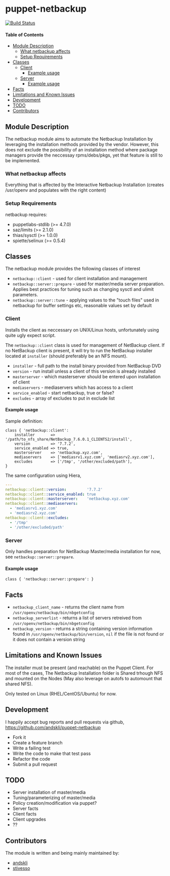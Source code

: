 # puppet-netbackup  

[![Build Status](https://travis-ci.org/andskli/puppet-netbackup.svg?branch=master)](https://travis-ci.org/andskli/puppet-netbackup)

#### Table of Contents

- [Module Description](#module-description)
  * [What netbackup affects](#what-netbackup-affects)
  * [Setup Requirements](#setup-requirements)
- [Classes](#classes)
  * [Client](#client)
    + [Example usage](#example-usage)
  * [Server](#server)
    + [Example usage](#example-usage-1)
- [Facts](#facts)
- [Limitations and Known Issues](#limitations-and-known-issues)
- [Development](#development)
- [TODO](#todo)
- [Contributors](#contributors)

## Module Description

The netbackup module aims to automate the Netbackup Installation by leveraging the installation methods provided by the vendor.
However, this does not exclude the possibility of an installation method where package managers provide the neccessay rpms/debs/pkgs, yet that feature is still to be implemented.

### What netbackup affects

Everything that is affected by the Interactive Netbackup Installation (creates /usr/openv and populates with the right content)

### Setup Requirements

netbackup requires:  

- puppetlabs-stdlib (>= 4.7.0)
- saz/limits (>= 2.1.0)
- thias/sysctl (>= 1.0.0)
- spiette/selinux (>= 0.5.4)

## Classes

The netbackup module provides the following classes of interest

- `netbackup::client` - used for client installation and management
- `netbackup::server::prepare` - used for master/media server preparation. Applies best practices for tuning such as changing sysctl and ulimit parameters.
- `netbackup::server::tune` - applying values to the "touch files" used in netbackup for buffer settings etc, reasonable values set by default

### Client

Installs the client as neccessary on UNIX/Linux hosts, unfortunately using
quite ugly expect script.

The `netbackup::client` class is used for management of NetBackup
client. If no NetBackup client is present, it will try to run the NetBackup
installer located at `installer` (should preferably be an NFS mount).

- `installer` - full path to the install binary provided from NetBackup DVD
- `version` - run install unless a client of this version is already installed
- `masterserver` - which masterserver should be entered upon installation of client
- `mediaservers` - mediaservers which has access to a client
- `service_enabled` - start netbackup, true or false?
- `excludes` - array of excludes to put in exclude list

#### Example usage

Sample definition:

    class { 'netbackup::client':
        installer       => '/path/to_nfs_share/NetBackup_7.6.0.1_CLIENTS2/install',
        version         => '7.7.2',
        service_enabled => true,
        masterserver    => 'netbackup.xyz.com',
        mediaservers    => ['mediasrv1.xyz.com', 'mediasrv2.xyz.com'],
        excludes        => ['/tmp', '/other/excluded/path'],
    }

The same configuration using Hiera,

```yaml
---
netbackup::client::version:         '7.7.2'  
netbackup::client::service_enabled: true  
netbackup::client::masterserver:    'netbackup.xyz.com'
netbackup::client::mediaservers:
  - 'mediasrv1.xyz.com'
  - 'mediasrv2.xyz.com'
netbackup::client::excludes:
  - '/tmp'
  - '/other/excluded/path'
```

### Server

Only handles preparation for NetBackup Master/media installation for now, see `netbackup::server::prepare`.

#### Example usage

	class { 'netbackup::server::prepare': }


## Facts

- `netbackup_client_name` - returns the client name from `/usr/openv/netbackup/bin/nbgetconfig`
- `netbackup_serverlist` - returns a list of servers retreived from `/usr/openv/netbackup/bin/nbgetconfig`
- `netbackup_version` - returns a string containing version information found in `/usr/openv/netbackup/bin/version`, `nil` if the file is not found or it does not contain a version string

## Limitations and Known Issues

The installer must be present (and reachable) on the Puppet Client. For most of the cases, The Netbackup Installation folder is Shared trhough NFS and mounted on the Nodes (May also leverage on autofs to automount that shared NFS).

Only tested on Linux (RHEL/CentOS/Ubuntu) for now.

## Development
I happily accept bug reports and pull requests via github,  
https://github.com/andskli/puppet-netbackup

- Fork it
- Create a feature branch
- Write a failing test
- Write the code to make that test pass
- Refactor the code
- Submit a pull request

## TODO

- Server installation of master/media
- Tuning/parameterizing of master/media
- Policy creation/modification via puppet?
- Server facts
- Client facts
- Client upgrades
- ??


## Contributors

The module is written and being mainly maintained by: 
- [andskli](https://github.com/andskli) 
- [stivesso](https://github.com/stivesso)
